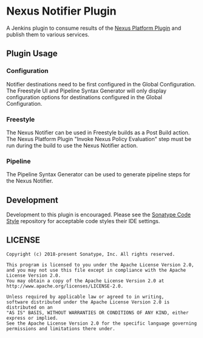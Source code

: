 <!--

    Copyright (c) 2018-present Sonatype, Inc. All rights reserved.

    This program is licensed to you under the Apache License Version 2.0,
    and you may not use this file except in compliance with the Apache License Version 2.0.
    You may obtain a copy of the Apache License Version 2.0 at http://www.apache.org/licenses/LICENSE-2.0.

    Unless required by applicable law or agreed to in writing,
    software distributed under the Apache License Version 2.0 is distributed on an
    "AS IS" BASIS, WITHOUT WARRANTIES OR CONDITIONS OF ANY KIND, either express or implied.
    See the Apache License Version 2.0 for the specific language governing permissions and limitations there under.

-->
# Nexus Notifier Plugin

A Jenkins plugin to consume results of the [Nexus Platform Plugin](https://plugins.jenkins.io/nexus-jenkins-plugin) and
publish them to various services. 


## Plugin Usage

### Configuration

Notifier destinations need to be first configured in the Global Configuration. The Freestyle UI and Pipeline Syntax
Generator will only display configuration options for destinations configured in the Global Configuration.

### Freestyle

The Nexus Notifier can be used in Freestyle builds as a Post Build action. The Nexus Platform Plugin "Invoke Nexus
Policy Evaluation" step must be run during the build to use the Nexus Notifier action.

### Pipeline

The Pipeline Syntax Generator can be used to generate pipeline steps for the Nexus Notifier.

## Development

Development to this plugin is encouraged. Please see the [Sonatype Code Style](https://github.com/sonatype/codestyle)
repository for acceptable code styles their IDE settings.

## LICENSE

    Copyright (c) 2018-present Sonatype, Inc. All rights reserved.

    This program is licensed to you under the Apache License Version 2.0,
    and you may not use this file except in compliance with the Apache License Version 2.0.
    You may obtain a copy of the Apache License Version 2.0 at http://www.apache.org/licenses/LICENSE-2.0.

    Unless required by applicable law or agreed to in writing,
    software distributed under the Apache License Version 2.0 is distributed on an
    "AS IS" BASIS, WITHOUT WARRANTIES OR CONDITIONS OF ANY KIND, either express or implied.
    See the Apache License Version 2.0 for the specific language governing permissions and limitations there under.
